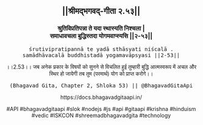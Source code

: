 <center><h2>||श्रीमद्‍भगवद्‍-गीता २.५३||</h2>
<h3>श्रुतिविप्रतिपन्ना ते यदा स्थास्यति निश्चला |<br/>समाधावचला बुद्धिस्तदा योगमवाप्स्यसि ||२-५३||</h3>
<pre>śrutivipratipannā te yadā sthāsyati niścalā .<br/>samādhāvacalā buddhistadā yogamavāpsyasi ||2-53||</pre>
<p>।।2.53।। जब अनेक प्रकार के विषयों को सुनने से विचलित हुई तुम्हारी बुद्धि आत्मस्वरूप में अचल और स्थिर हो जायेगी तब तुम (परमार्थ) योग को प्राप्त करोगे।।</p>
<pre>(Bhagavad Gita, Chapter 2, Shloka 53) || @BhagavadGitaApi</pre><p>https://docs.bhagavadgitaapi.in/</p><p>#API #bhagavadgitaapi #slok #nodejs #js #api #gitaapi #krishna #hinduism #vedic #ISKCON #shreemadbhagavadgita #technology</p></center>